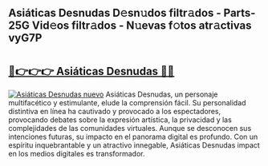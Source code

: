 ## Asiáticas Desnudas D𝚎sn𝚞dos filtr𝚊dos - Parts-25G Vid𝚎os filtr𝚊dos - N𝚞evas f𝚘tos atr𝚊ctivas vyG7P

# <h2><a href="http://mbdwwmw.tromn.icu/?c=Asi%c3%a1ticas+Desnudas">🔗👉👉👉 Asiáticas Desnudas 🔗🔗</a></h2>

[![Asiáticas Desnudas nuevo](https://i.imgur.com/pEAQMta.gif)](http://mbdwwmw.tromn.icu/?c=Asi%c3%a1ticas+Desnudas)
Asiáticas Desnudas, un personaje multifacético y estimulante, elude la comprensión fácil. Su personalidad distintiva en línea ha cautivado y provocado a los espectadores, provocando debates sobre la expresión artística, la privacidad y las complejidades de las comunidades virtuales. Aunque se desconocen sus intenciones futuras, su impacto en el panorama digital es profundo. Con un espíritu inquebrantable y un atractivo innegable, Asiáticas Desnudas impact en los medios digitales es transformador.
